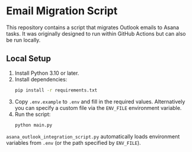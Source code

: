 # Email Migration Script

This repository contains a script that migrates Outlook emails to Asana tasks.
It was originally designed to run within GitHub Actions but can also be run
locally.

## Local Setup

1. Install Python 3.10 or later.
2. Install dependencies:
   ```bash
   pip install -r requirements.txt
   ```
3. Copy `.env.example` to `.env` and fill in the required values. Alternatively
   you can specify a custom file via the `ENV_FILE` environment variable.
4. Run the script:
   ```bash
   python main.py
   ```

`asana_outlook_integration_script.py` automatically loads environment variables
from `.env` (or the path specified by `ENV_FILE`).
